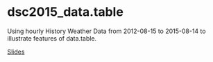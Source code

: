 # dsc2015_data.table

Using hourly History Weather Data from 2012-08-15 to 2015-08-14 to illustrate features of data.table.

[Slides](http://mansunkuo.github.io/dsc2015_data.table/)

